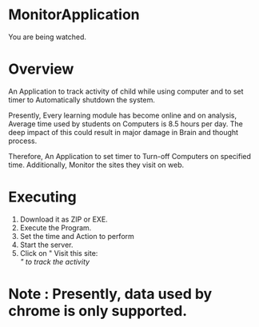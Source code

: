 # MonitorApplication
You are being watched.

# Overview
An Application to track activity of child while using computer and to set timer to Automatically shutdown the system.

Presently, Every learning module has become online and on analysis, Average time used by students on Computers is 8.5 hours per day.
The deep impact of this could result in major damage in Brain and thought process.

Therefore, An Application to set timer to Turn-off Computers on specified time. Additionally, Monitor the sites they visit on web.

# Executing

1. Download it as ZIP or EXE.
2. Execute the Program.
3. Set the time and Action to perform
4. Start the server.
5. Click on " Visit this site: <Address> " to track the activity
  
  
# Note :  Presently, data used by chrome is only supported.

